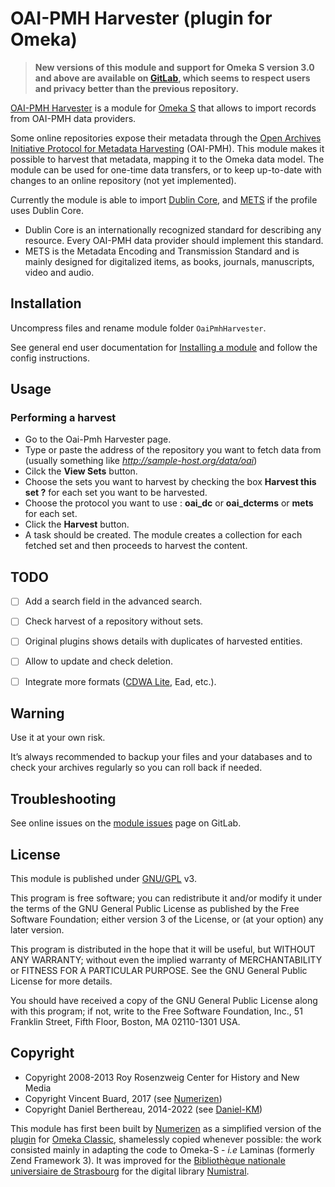 OAI-PMH Harvester (plugin for Omeka)
====================================

> __New versions of this module and support for Omeka S version 3.0 and above
> are available on [GitLab], which seems to respect users and privacy better
> than the previous repository.__

[OAI-PMH Harvester] is a module for [Omeka S] that allows to import records from
OAI-PMH data providers.

Some online repositories expose their metadata through the [Open Archives Initiative Protocol for Metadata Harvesting]
(OAI-PMH). This module makes it possible to harvest that metadata, mapping it to
the Omeka data model. The module can be used for one-time data transfers, or to
keep up-to-date with changes to an online repository (not yet implemented).

Currently the module is able to import [Dublin Core], and [METS] if the profile
uses Dublin Core.

* Dublin Core is an internationally recognized standard for describing any
  resource. Every OAI-PMH data provider should implement this standard.
* METS is the Metadata Encoding and Transmission Standard and is mainly designed
  for digitalized items, as books, journals, manuscripts, video and audio.


Installation
------------

Uncompress files and rename module folder `OaiPmhHarvester`.

See general end user documentation for [Installing a module] and follow the
config instructions.


Usage
-----

### Performing a harvest

* Go to the Oai-Pmh Harvester page.
* Type or paste the address of the repository you want to fetch data from
  (usually something like *http://sample-host.org/data/oai*)
* Cilck the **View Sets** button.
* Choose the sets you want to harvest by checking the box **Harvest this set ?**
  for each set you want to be harvested.
* Choose the protocol you want to use : **oai_dc** or **oai_dcterms** or
  **mets** for each set.
* Click the **Harvest** button.
* A task should be created. The module creates a collection for each fetched set
  and then proceeds to harvest the content.


TODO
----

- [ ] Add a search field in the advanced search.
- [ ] Check harvest of a repository without sets.
- [ ] Original plugins shows details with duplicates of harvested entities.
- [ ] Allow to update and check deletion.
- [ ] Integrate more formats ([CDWA Lite], Ead, etc.).


Warning
-------

Use it at your own risk.

It’s always recommended to backup your files and your databases and to check
your archives regularly so you can roll back if needed.


Troubleshooting
---------------

See online issues on the [module issues] page on GitLab.


License
-------

This module is published under [GNU/GPL] v3.

This program is free software; you can redistribute it and/or modify it under
the terms of the GNU General Public License as published by the Free Software
Foundation; either version 3 of the License, or (at your option) any later
version.

This program is distributed in the hope that it will be useful, but WITHOUT
ANY WARRANTY; without even the implied warranty of MERCHANTABILITY or FITNESS
FOR A PARTICULAR PURPOSE. See the GNU General Public License for more
details.

You should have received a copy of the GNU General Public License along with
this program; if not, write to the Free Software Foundation, Inc.,
51 Franklin Street, Fifth Floor, Boston, MA 02110-1301 USA.


Copyright
---------

* Copyright 2008-2013 Roy Rosenzweig Center for History and New Media
* Copyright Vincent Buard, 2017 (see [Numerizen])
* Copyright Daniel Berthereau, 2014-2022 (see [Daniel-KM])

This module has first been built by [Numerizen] as a simplified version of the
[plugin] for [Omeka Classic], shamelessly copied whenever possible: the work
consisted mainly in adapting the code to Omeka-S - *i.e* Laminas (formerly Zend Framework 3).
It was improved for the [Bibliothèque nationale universiaire de Strasbourg] for
the digital library [Numistral].


[OAI-PMH Harvester]: https://gitlab.com/Daniel-KM/Omeka-S-module-OaiPmhHarvester
[Omeka S]: https://omeka.org/s
[Open Archives Initiative Protocol for Metadata Harvesting]: http://www.openarchives.org/pmh
[Dublin Core]: http://dublincore.org/documents/dces
[CDWA Lite]: http://www.getty.edu/research/conducting_research/standards/cdwa/cdwalite.html
[METS]: http://www.loc.gov/standards/mets
[MARCXML]: http://www.loc.gov/standards/marcxml
[RFC 1807]: http://www.ietf.org/rfc/rfc1807.txt
[Installing a module]: https://omeka.org/s/docs/user-manual/modules/#installing-modules
[module issues]: https://gitlab.com/Daniel-KM/Omeka-S-module-OaiPmhHarvester/-/issues
[GNU/GPL]: https://www.gnu.org/licenses/gpl-3.0.html
[Omeka Classic]: https://omeka.org/classic
[plugin]: https://github.com/omeka/plugin-OaipmhHarvester
[Bibliothèque nationale universiaire de Strasbourg]: https://www.bnu.fr
[Numistral]: https://numistral.fr
[Numerizen]: http://omeka.numerizen.com
[GitLab]: https://gitlab.com/Daniel-KM
[Daniel-KM]: https://gitlab.com/Daniel-KM "Daniel Berthereau"
